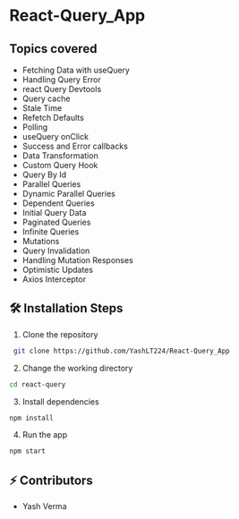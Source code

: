 # React-Query_App

## Topics covered

* Fetching Data with useQuery
* Handling Query Error
* react Query Devtools
* Query cache
* Stale Time
* Refetch Defaults
* Polling
* useQuery onClick
* Success and Error callbacks
* Data Transformation
* Custom Query Hook
* Query By Id
* Parallel Queries
* Dynamic Parallel Queries
* Dependent Queries
* Initial Query Data
* Paginated Queries
* Infinite Queries
* Mutations
* Query Invalidation
* Handling Mutation Responses
* Optimistic Updates
* Axios Interceptor

## 🛠️ Installation Steps

1. Clone the repository

```bash
 git clone https://github.com/YashLT224/React-Query_App
```

2. Change the working directory

```bash
cd react-query
```

3. Install dependencies

```bash
npm install
```

4. Run the app

```bash
npm start
```

## ⚡ Contributors

- Yash Verma

